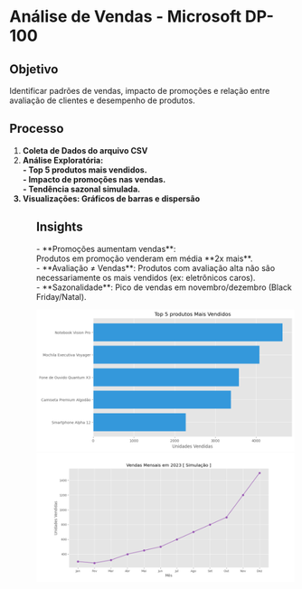 # Análise de Vendas - Microsoft DP-100

## Objetivo 
<p>Identificar padrões de vendas, impacto de promoções e relação entre avaliação de clientes e desempenho de produtos.</p>

## Processo 
 <ol>
    <li><strong>Coleta de Dados do arquivo CSV</strong></li>
    <li>
        <strong>
        Análise Exploratória:<br/>
        - Top 5 produtos mais vendidos.<br/>
        - Impacto de promoções nas vendas.<br/>
        - Tendência sazonal simulada.
    </li>
    <li>Visualizações: Gráficos de barras e dispersão</li>
    </strong>
 <ol>

## Insights 

<p>
    - **Promoções aumentam vendas**:<br/> Produtos em promoção venderam em média **2x mais**.<br/>
- **Avaliação ≠ Vendas**: Produtos com avaliação alta não são necessariamente os mais vendidos (ex: eletrônicos caros).<br/>
- **Sazonalidade**: Pico de vendas em novembro/dezembro (Black Friday/Natal).
</p>

![Top 5 Produtos](resultados/graficos/top5_vendas.png)
![Tendência Sazonal](resultados/graficos/tendencia_sazonal.png)